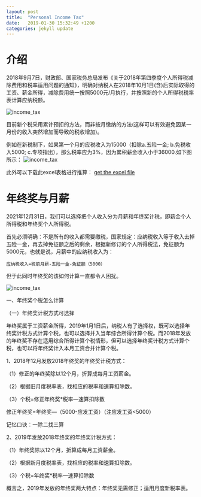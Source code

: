```yaml
---
layout: post
title:  "Personal Income Tax"
date:   2019-01-30 15:32:49 +1200
categories: jekyll update
---
```


# 介绍
2018年9月7日，财政部、国家税务总局发布《关于2018年第四季度个人所得税减除费用和税率适用问题的通知》，明确对纳税人在2018年10月1日(含)后实际取得的工资、薪金所得，减除费用统一按照5000元/月执行，并按照新的个人所得税税率表计算应纳税额。

![income_tax](https://eric-mei.github.io/blog/image/income_tax_rate.png)

目前新个税采用累计预扣的方法，而非按月缴纳的方法(这样可以有效避免因某一月份的收入突然增加而导致的税收增加)。

例如在新税制下，如果第一个月的应税收入为15000（扣除a.五险一金; b.免税收入5000; c.专项指出），那么税率应为3%，因为累积薪金收入小于36000.如下图所示：
![income_tax](https://eric-mei.github.io/blog/image/annual.png)

此外可以下载此excel表格进行推算：
[get the excel file](https://eric-mei.github.io/blog/image/income_tax.xlsx)


# 年终奖与月薪

2021年12月31日，我们可以选择把个人收入分为月薪和年终奖计税，即薪金个人所得税和年终奖个人所得税。

首先必须明确：不是所有的收入都需要缴税，国家规定：应纳税收入等于收入去掉五险一金，再去掉免征额之后的剩余，根据新修订的个人所得税法，免征额为5000元，也就是说，月薪中的应纳税收入为：

`应纳税收入=税前月薪-五险一金-免征额（5000）`

但于此同时年终奖的该如何计算一直都令人困扰。

![income_tax](https://eric-mei.github.io/blog/image/award.png)



一、年终奖个税怎么计算

（一）年终奖计税方式可选择

年终奖属于工资薪金所得，2019年1月1日后，纳税人有了选择权，既可以选择年终奖计税方式计算个税，也可以选择并入当年综合所得计算个税。而2018年发放的年终奖不存在适用综合所得计算个税情形，但可以选择年终奖计税方式计算个税，也可以将年终奖计入本月工资合并计算个税。

1、2018年12月发放2018年终奖的年终奖计税方式：

（1）修正的年终奖除以12个月，折算成每月工资薪金。

（2）根据旧月度税率表，找相应的税率和速算扣除数。

（3）个税=修正年终奖*税率—速算扣除数

 修正年终奖=年终奖—（5000-应发工资）（注应发工资<5000）

 记忆口诀：一除二找三算

2、2019年发放2018年终奖的年终奖计税方式：

（1）年终奖除以12个月，折算成每月工资薪金。

（2）根据新月度税率表，找相应的税率和速算扣除数。

（3）个税=年终奖*税率—速算扣除数

概言之，2019年发放的年终奖两大特点：年终奖无需修正；适用月度新税率表。
